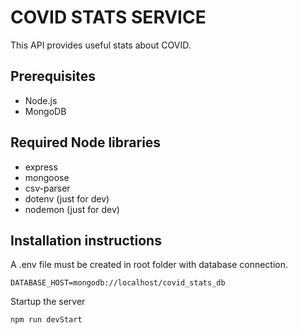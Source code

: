 # COVID STATS SERVICE

This API provides useful stats about COVID.

## Prerequisites

- Node.js
- MongoDB


## Required Node libraries
- express
- mongoose
- csv-parser
- dotenv (just for dev)
- nodemon (just for dev)


## Installation instructions
A .env file must be created in root folder with database connection.
```
DATABASE_HOST=mongodb://localhost/covid_stats_db
```
Startup the server
```shell
npm run devStart
```
